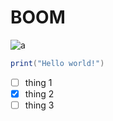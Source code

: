 # BOOM
![a](https://octodex.github.com/images/Professortocat_v2.png)
``` lua
print("Hello world!")
```
- [ ] thing 1
- [x] thing 2
- [ ] thing 3
